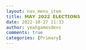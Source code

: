 ```yaml
---
layout: nav_menu_item
title: 𝗠𝗔𝗬 𝟮𝟬𝟮𝟮 𝗘𝗟𝗘𝗖𝗧𝗜𝗢𝗡𝗦
date: 2022-10-27 11:33
author: yeahgamesdevs
comments: true
categories: [Primary]
---
```


